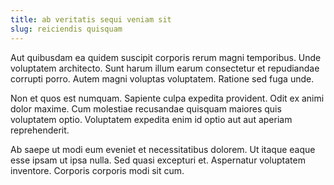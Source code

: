 ```yaml
---
title: ab veritatis sequi veniam sit
slug: reiciendis quisquam
---
```


Aut quibusdam ea quidem suscipit corporis rerum magni temporibus. Unde voluptatem architecto. Sunt harum illum earum consectetur et repudiandae corrupti porro. Autem magni voluptas voluptatem. Ratione sed fuga unde.

Non et quos est numquam. Sapiente culpa expedita provident. Odit ex animi dolor maxime. Cum molestiae recusandae quisquam maiores quis voluptatem optio. Voluptatem expedita enim id optio aut aut aperiam reprehenderit.

Ab saepe ut modi eum eveniet et necessitatibus dolorem. Ut itaque eaque esse ipsam ut ipsa nulla. Sed quasi excepturi et. Aspernatur voluptatem inventore. Corporis corporis modi sit cum.
